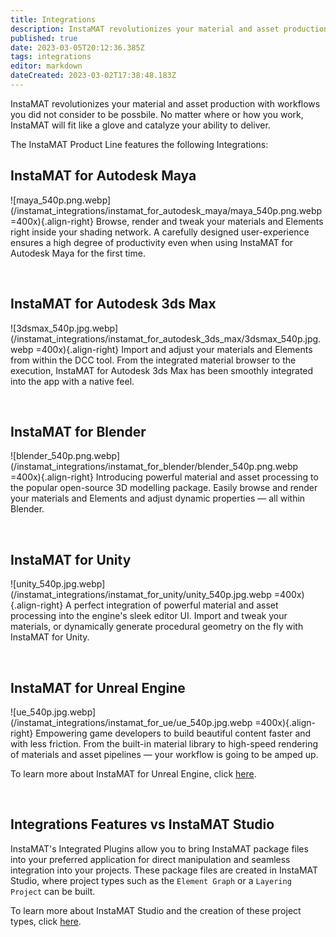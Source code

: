 ```yaml
---
title: Integrations
description: InstaMAT revolutionizes your material and asset production with workflows you did not consider to be possbile.
published: true
date: 2023-03-05T20:12:36.385Z
tags: integrations
editor: markdown
dateCreated: 2023-03-02T17:38:48.183Z
---
```


InstaMAT revolutionizes your material and asset production with workflows you did not consider to be possbile. No matter where or how you work, InstaMAT will fit like a glove and catalyze your ability to deliver.

The InstaMAT Product Line features the following Integrations:

## InstaMAT for Autodesk Maya
![maya_540p.png.webp](/instamat_integrations/instamat_for_autodesk_maya/maya_540p.png.webp =400x){.align-right} Browse, render and tweak your materials and Elements right inside your shading network. A carefully designed user-experience ensures a high degree of productivity even when using InstaMAT for Autodesk Maya for the first time.

<br style="clear: right;"/>

## InstaMAT for Autodesk 3ds Max
![3dsmax_540p.jpg.webp](/instamat_integrations/instamat_for_autodesk_3ds_max/3dsmax_540p.jpg.webp =400x){.align-right} Import and adjust your materials and Elements from within the DCC tool. From the integrated material browser to the execution, InstaMAT for Autodesk 3ds Max has been smoothly integrated into the app with a native feel.

<br style="clear: right;"/>

## InstaMAT for Blender
![blender_540p.png.webp](/instamat_integrations/instamat_for_blender/blender_540p.png.webp =400x){.align-right} Introducing powerful material and asset processing to the popular open-source 3D modelling package. Easily browse and render your materials and Elements and adjust dynamic properties — all within Blender.

<br style="clear: right;"/>

## InstaMAT for Unity
![unity_540p.jpg.webp](/instamat_integrations/instamat_for_unity/unity_540p.jpg.webp =400x){.align-right} A perfect integration of powerful material and asset processing into the engine's sleek editor UI. Import and tweak your materials, or dynamically generate procedural geometry on the fly with InstaMAT for Unity.

<br style="clear: right;"/>

## InstaMAT for Unreal Engine
![ue_540p.jpg.webp](/instamat_integrations/instamat_for_ue/ue_540p.jpg.webp =400x){.align-right} Empowering game developers to build beautiful content faster and with less friction. From the built-in material library to high-speed rendering of materials and asset pipelines — your workflow is going to be amped up.

To learn more about InstaMAT for Unreal Engine, click [here](/Products/Integrations/InstaMAT_for_UnrealEngine).

<br style="clear: right;"/>

## Integrations Features vs InstaMAT Studio

InstaMAT's Integrated Plugins allow you to bring InstaMAT package files into your preferred application for direct manipulation and seamless integration into your projects. These package files are created in InstaMAT Studio, where project types such as the `Element Graph` or a `Layering Project` can be built.

To learn more about InstaMAT Studio and the creation of these project types, click [here](/Products/InstaMAT_Studio).